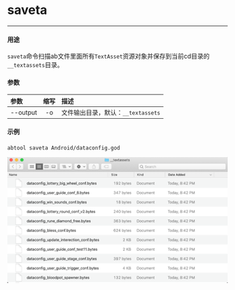 # saveta
---

#### 用途

`saveta`命令扫描ab文件里面所有`TextAsset`资源对象并保存到当前cd目录的`__textassets`目录。


#### 参数

|参数|缩写|描述|
|:-|:-:|:-|
|--output|-o|文件输出目录，默认：`__textassets`|

#### 示例

```
abtool saveta Android/dataconfig.god 
```

![](saveta/saveta.png)

